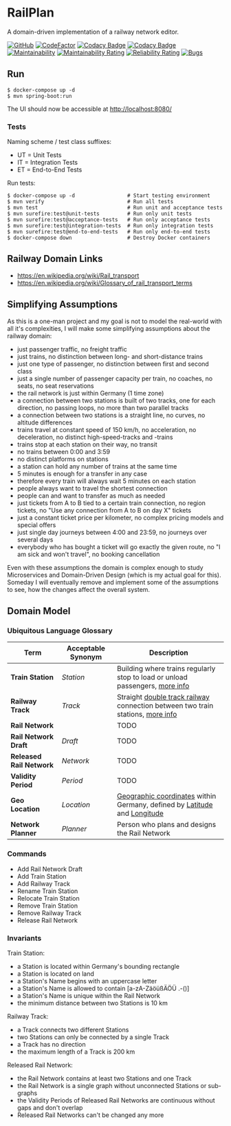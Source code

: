 # RailPlan

A domain-driven implementation of a railway network editor.

[![GitHub](https://github.com/ralfhenze/railplan/workflows/Build%20%26%20Test/badge.svg)](https://github.com/ralfhenze/railplan/actions?query=workflow%3A%22Build+%26+Test%22)
[![CodeFactor](https://www.codefactor.io/repository/github/ralfhenze/railplan/badge)](https://www.codefactor.io/repository/github/ralfhenze/railplan)
[![Codacy Badge](https://api.codacy.com/project/badge/Coverage/d584008f1f9f4bb098fcff7253ca5565)](https://www.codacy.com/manual/ralfhenze/railplan?utm_source=github.com&utm_medium=referral&utm_content=ralfhenze/railplan&utm_campaign=Badge_Coverage)
[![Codacy Badge](https://api.codacy.com/project/badge/Grade/d584008f1f9f4bb098fcff7253ca5565)](https://www.codacy.com/manual/ralfhenze/railplan?utm_source=github.com&amp;utm_medium=referral&amp;utm_content=ralfhenze/railplan&amp;utm_campaign=Badge_Grade)
[![Maintainability](https://api.codeclimate.com/v1/badges/4b9d0e226c22dcfb33b5/maintainability)](https://codeclimate.com/github/ralfhenze/railplan/maintainability)
[![Maintainability Rating](https://sonarcloud.io/api/project_badges/measure?project=ralfhenze_railplan&metric=sqale_rating)](https://sonarcloud.io/dashboard?id=ralfhenze_railplan)
[![Reliability Rating](https://sonarcloud.io/api/project_badges/measure?project=ralfhenze_railplan&metric=reliability_rating)](https://sonarcloud.io/dashboard?id=ralfhenze_railplan)
[![Bugs](https://sonarcloud.io/api/project_badges/measure?project=ralfhenze_railplan&metric=bugs)](https://sonarcloud.io/dashboard?id=ralfhenze_railplan)

## Run

```console           
$ docker-compose up -d
$ mvn spring-boot:run
```
The UI should now be accessible at <http://localhost:8080/>

### Tests

Naming scheme / test class suffixes:

  * UT = Unit Tests
  * IT = Integration Tests
  * ET = End-to-End Tests

Run tests:

```console
$ docker-compose up -d                 # Start testing environment
$ mvn verify                           # Run all tests
$ mvn test                             # Run unit and acceptance tests
$ mvn surefire:test@unit-tests         # Run only unit tests
$ mvn surefire:test@acceptance-tests   # Run only acceptance tests
$ mvn surefire:test@integration-tests  # Run only integration tests
$ mvn surefire:test@end-to-end-tests   # Run only end-to-end tests
$ docker-compose down                  # Destroy Docker containers
```


## Railway Domain Links

  * <https://en.wikipedia.org/wiki/Rail_transport>
  * <https://en.wikipedia.org/wiki/Glossary_of_rail_transport_terms>

## Simplifying Assumptions

As this is a one-man project and my goal is not to model the real-world with all it's complexities, I will make some simplifying assumptions about the railway domain:

  * just passenger traffic, no freight traffic
  * just trains, no distinction between long- and short-distance trains
  * just one type of passenger, no distinction between first and second class
  * just a single number of passenger capacity per train, no coaches, no seats, no seat reservations
  * the rail network is just within Germany (1 time zone)
  * a connection between two stations is built of two tracks, one for each direction, no passing loops, no more than two parallel tracks
  * a connection between two stations is a straight line, no curves, no altitude differences
  * trains travel at constant speed of 150 km/h, no acceleration, no deceleration, no distinct high-speed-tracks and -trains
  * trains stop at each station on their way, no transit
  * no trains between 0:00 and 3:59
  * no distinct platforms on stations
  * a station can hold any number of trains at the same time
  * 5 minutes is enough for a transfer in any case
  * therefore every train will always wait 5 minutes on each station
  * people always want to travel the shortest connection
  * people can and want to transfer as much as needed
  * just tickets from A to B tied to a certain train connection, no region tickets, no "Use any connection from A to B on day X" tickets
  * just a constant ticket price per kilometer, no complex pricing models and special offers
  * just single day journeys between 4:00 and 23:59, no journeys over several days
  * everybody who has bought a ticket will go exactly the given route, no "I am sick and won't travel", no booking cancellation

Even with these assumptions the domain is complex enough to study Microservices and Domain-Driven Design (which is my actual goal for this). Someday I will eventually remove and implement some of the assumptions to see, how the changes affect the overall system.

## Domain Model

### Ubiquitous Language Glossary

| Term                      | Acceptable Synonym | Description |
|---------------------------|--------------------|-----------------------------------------------------|
| **Train Station**         | _Station_          | Building where trains regularly stop to load or unload passengers, [more info](https://en.wikipedia.org/wiki/Train_station) |
| **Railway Track**         | _Track_            | Straight [double track railway](https://en.wikipedia.org/wiki/Double-track_railway) connection between two train stations, [more info](https://en.wikipedia.org/wiki/Track_%28rail_transport%29) |
| **Rail Network**          |                    | TODO |
| **Rail Network Draft**    | _Draft_            | TODO |
| **Released Rail Network** | _Network_          | TODO |
| **Validity Period**       | _Period_           | TODO |
| **Geo Location**          | _Location_         | [Geographic coordinates](https://en.wikipedia.org/wiki/Geographic_coordinate_system) within Germany, defined by [Latitude](https://en.wikipedia.org/wiki/Latitude) and [Longitude](https://en.wikipedia.org/wiki/Longitude) |
| **Network Planner**       | _Planner_          | Person who plans and designs the Rail Network |

### Commands

  * Add Rail Network Draft
  * Add Train Station
  * Add Railway Track
  * Rename Train Station
  * Relocate Train Station
  * Remove Train Station
  * Remove Railway Track
  * Release Rail Network

### Invariants

Train Station:

  * a Station is located within Germany's bounding rectangle
  * a Station is located on land
  * a Station's Name begins with an uppercase letter
  * a Station's Name is allowed to contain \[a-zA-ZäöüßÄÖÜ .-()\]
  * a Station's Name is unique within the Rail Network
  * the minimum distance between two Stations is 10 km

Railway Track:

  * a Track connects two different Stations
  * two Stations can only be connected by a single Track
  * a Track has no direction
  * the maximum length of a Track is 200 km

Released Rail Network:

  * the Rail Network contains at least two Stations and one Track
  * the Rail Network is a single graph without unconnected Stations or sub-graphs
  * the Validity Periods of Released Rail Networks are continuous without gaps and don't overlap
  * Released Rail Networks can't be changed any more
